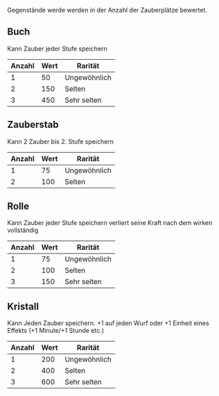 
Gegenstände werde werden in der Anzahl der Zauberplätze bewertet.


## Buch

Kann Zauber jeder Stufe speichern

| Anzahl | Wert | Rarität      |
| ------ | ---- | ------------ |
| 1      | 50   | Ungewöhnlich |
| 2      | 150  | Selten       |
| 3      | 450  | Sehr selten  |

## Zauberstab
Kann 2 Zauber bis 2. Stufe speichern

| Anzahl | Wert | Rarität      |
| ------ | ---- | ------------ |
| 1      | 75   | Ungewöhnlich |
| 2      | 100  | Selten       |


## Rolle
Kann Zauber jeder Stufe speichern
verliert seine Kraft nach dem wirken vollständig

| Anzahl | Wert | Rarität      |
| ------ | ---- | ------------ |
| 1      | 75   | Ungewöhnlich |
| 2      | 100  | Selten       |
| 3      | 150  | Sehr selten  |

## Kristall
Kann Jeden Zauber speichern.
+1 auf jeden Wurf oder +1 Einheit eines Effekts (+1 Minute/+1 Stunde etc.)

| Anzahl | Wert | Rarität      |
| ------ | ---- | ------------ |
| 1      | 200  | Ungewöhnlich |
| 2      | 400  | Selten       |
| 3      | 600  | Sehr selten  |
